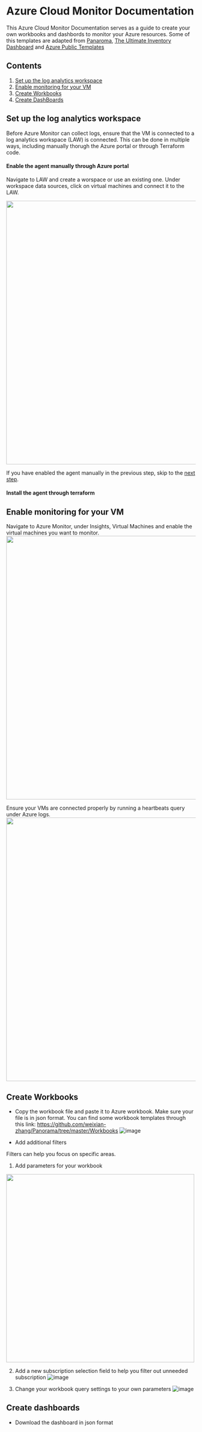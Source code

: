 # Azure Cloud Monitor Documentation 

This Azure Cloud Monitor Documentation serves as a guide to create your own workbooks and dashbords to monitor your Azure resources. Some of this templates are adapted from [Panaroma](https://github.com/weixian-zhang/Panorama), [The Ultimate Inventory Dashboard](https://github.com/scautomation/Azure-Inventory-Workbook) and [Azure Public Templates](https://portal.azure.com/#blade/Microsoft_Azure_Monitoring/AzureMonitoringBrowseBlade/workbooks)

## Contents 
1. [Set up the log analytics workspace](#Set-up-the-log-analytics-workspace)
2. [Enable monitoring for your VM](#enable-monitoring-for-your-VM)
3. [Create Workbooks](#create-workbooks)
4. [Create DashBoards](#Create-dashBoards)


## Set up the log analytics workspace

Before Azure Monitor can collect logs, ensure that the VM is connected to a log analytics workspace (LAW) is connected.
This can be done in multiple ways, including manually thorugh the Azure portal or through Terraform code.

#### Enable the agent manually through Azure portal
Navigate to LAW and create a worspace or use an existing one. Under workspace data sources, click on virtual machines and connect it to the LAW. 

<img src="https://user-images.githubusercontent.com/58519490/124719077-565d0a00-df39-11eb-8882-be2520a01022.png" width="700">

If you have enabled the agent manually in the previous step, skip to the [next step](#enable-monitoring-for-your-VM).

#### Install the agent through terraform

## Enable monitoring for your VM
Navigate to Azure Monitor, under Insights, Virtual Machines and enable the virtual machines you want to monitor.
<img src="https://user-images.githubusercontent.com/54704393/124569677-bb046000-de78-11eb-8fef-a29bf7cb8930.png" width ="700">

Ensure your VMs are connected properly by running a heartbeats query under Azure logs.
<img src="https://user-images.githubusercontent.com/54704393/124570134-2cdca980-de79-11eb-8f78-446637880881.png" width="700">

<!-- ### 2. Change the workbook template's subscription id to your own.
![image](https://user-images.githubusercontent.com/54704393/124571175-23a00c80-de7a-11eb-880b-e1913187c699.png)
You will need to change the template's subscription to your own one. Next, we will show you how you can copy the template 
to make your own monitor workbook -->

## Create Workbooks
- Copy the workbook file and paste it to Azure workbook. Make sure your file is in json format. You can find some workbook templates through this link: https://github.com/weixian-zhang/Panorama/tree/master/Workbooks
![image](https://user-images.githubusercontent.com/54704393/124572186-091a6300-de7b-11eb-9878-c3226b33b0cf.png)

- Add additional filters

Filters can help you focus on specific areas. 
  1. Add parameters for your workbook
  <img src ="https://user-images.githubusercontent.com/54704393/124579000-51d51a80-de81-11eb-97ad-e2572a961e38.png" width="500">

  2. Add a new subscription selection field to help you filter out unneeded subscription 
  ![image](https://user-images.githubusercontent.com/54704393/124579227-8052f580-de81-11eb-9311-1e57f1dfae99.png)
  
  3. Change your workbook query settings to your own parameters
  ![image](https://user-images.githubusercontent.com/54704393/124579938-31f22680-de82-11eb-8135-d96698cb15e5.png)
 
## Create dashboards

- Download the dashboard in json format















